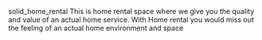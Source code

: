 solid_home_rental
This is home rental space where we give you the quality and value of an actual home service.
With Home rental you would miss out the feeling of an actual home environment and space

